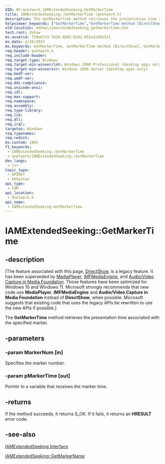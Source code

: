 ```yaml
---
UID: NF:qnetwork.IAMExtendedSeeking.GetMarkerTime
title: IAMExtendedSeeking::GetMarkerTime (qnetwork.h)
description: The GetMarkerTime method retrieves the presentation time associated with the specified marker.
helpviewer_keywords: ["GetMarkerTime","GetMarkerTime method [DirectShow]","GetMarkerTime method [DirectShow]","IAMExtendedSeeking interface","IAMExtendedSeeking interface [DirectShow]","GetMarkerTime method","IAMExtendedSeeking.GetMarkerTime","IAMExtendedSeeking::GetMarkerTime","IAMExtendedSeekingGetMarkerTime","dshow.iamextendedseeking_getmarkertime","qnetwork/IAMExtendedSeeking::GetMarkerTime"]
old-location: dshow\iamextendedseeking_getmarkertime.htm
tech.root: dshow
ms.assetid: 719e87c5-7d38-4b02-8342-055e42405511
ms.date: 4/26/2023
ms.keywords: GetMarkerTime, GetMarkerTime method [DirectShow], GetMarkerTime method [DirectShow],IAMExtendedSeeking interface, IAMExtendedSeeking interface [DirectShow],GetMarkerTime method, IAMExtendedSeeking.GetMarkerTime, IAMExtendedSeeking::GetMarkerTime, IAMExtendedSeekingGetMarkerTime, dshow.iamextendedseeking_getmarkertime, qnetwork/IAMExtendedSeeking::GetMarkerTime
req.header: qnetwork.h
req.include-header: 
req.target-type: Windows
req.target-min-winverclnt: Windows 2000 Professional [desktop apps only]
req.target-min-winversvr: Windows 2000 Server [desktop apps only]
req.kmdf-ver: 
req.umdf-ver: 
req.ddi-compliance: 
req.unicode-ansi: 
req.idl: 
req.max-support: 
req.namespace: 
req.assembly: 
req.type-library: 
req.lib: 
req.dll: 
req.irql: 
targetos: Windows
req.typenames: 
req.redist: 
ms.custom: 19H1
f1_keywords:
 - IAMExtendedSeeking::GetMarkerTime
 - qnetwork/IAMExtendedSeeking::GetMarkerTime
dev_langs:
 - c++
topic_type:
 - APIRef
 - kbSyntax
api_type:
 - COM
api_location:
 - Qnetwork.h
api_name:
 - IAMExtendedSeeking.GetMarkerTime
---
```


# IAMExtendedSeeking::GetMarkerTime


## -description

\[The feature associated with this page, [DirectShow](/windows/win32/directshow/directshow), is a legacy feature. It has been superseded by [MediaPlayer](/uwp/api/Windows.Media.Playback.MediaPlayer), [IMFMediaEngine](/windows/win32/api/mfmediaengine/nn-mfmediaengine-imfmediaengine), and [Audio/Video Capture in Media Foundation](windows/win32/medfound/audio-video-capture-in-media-foundation). Those features have been optimized for Windows 10 and Windows 11. Microsoft strongly recommends that new code use **MediaPlayer**, **IMFMediaEngine** and **Audio/Video Capture in Media Foundation** instead of **DirectShow**, when possible. Microsoft suggests that existing code that uses the legacy APIs be rewritten to use the new APIs if possible.\]

The <b>GetMarkerTime</b> method retrieves the presentation time associated with the specified marker.

## -parameters

### -param MarkerNum [in]

Specifies the marker number.

### -param pMarkerTime [out]

Pointer to a variable that receives the marker time.

## -returns

If the method succeeds, it returns S_OK. If it fails, it returns an <b>HRESULT</b> error code.

## -see-also

<a href="/windows/desktop/api/qnetwork/nn-qnetwork-iamextendedseeking">IAMExtendedSeeking Interface</a>



<a href="/windows/desktop/api/qnetwork/nf-qnetwork-iamextendedseeking-getmarkername">IAMExtendedSeeking::GetMarkerName</a>